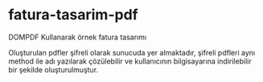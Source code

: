 # fatura-tasarim-pdf
DOMPDF Kullanarak örnek fatura tasarımı

Oluşturulan pdfler şifreli olarak sunucuda yer almaktadır, şifreli pdfleri aynı method ile adı yazılarak çözülebilir ve kullanıcının bilgisayarına indirilebilir bir şekilde oluşturulmuştur.
